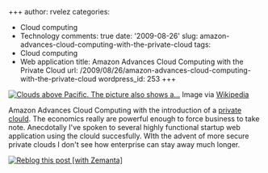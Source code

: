 +++
author: rvelez
categories:
- Cloud computing
- Technology
comments: true
date: '2009-08-26'
slug: amazon-advances-cloud-computing-with-the-private-cloud
tags:
- Cloud computing
- Web application
title: Amazon Advances Cloud Computing with the Private Cloud
url: /2009/08/26/amazon-advances-cloud-computing-with-the-private-cloud
wordpress_id: 253
+++





[![Clouds above Pacific. The picture also shows a...](http://upload.wikimedia.org/wikipedia/commons/thumb/4/47/Clouds_from_above.JPG/300px-Clouds_from_above.JPG)](http://commons.wikipedia.org/wiki/Image:Clouds_from_above.JPG)
    Image via [Wikipedia](http://commons.wikipedia.org/wiki/Image:Clouds_from_above.JPG)





Amazon Advances Cloud Computing with the introduction of a [private clould](http://aws.amazon.com/vpc/). The economics really are powerful enough to force business to take note. Anecdotally I've spoken to several highly functional startup web application using the clould succesfully. WIth the advent of more secure private clouds I don't see how enterprise can stay away much longer.


[![Reblog this post [with Zemanta]](http://img.zemanta.com/reblog_e.png?x-id=3a77e2fe-f4b4-41c6-bd01-4dcbe7aa4b91)](http://reblog.zemanta.com/zemified/3a77e2fe-f4b4-41c6-bd01-4dcbe7aa4b91/)

